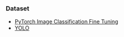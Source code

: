 ### Dataset
* [PyTorch Image Classification Fine Tuning](https://drive.google.com/drive/folders/1NEQ5kLgeJG35ZWNcqnR2hZwBMcuGjisQ?usp=sharing)
* [YOLO](https://github.com/2mook2/Harmful_Object_Detection/tree/main/data)
